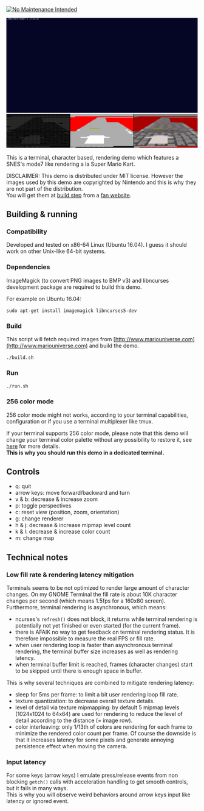[![No Maintenance Intended](http://unmaintained.tech/badge.svg)](http://unmaintained.tech/)

![demo gif](assets/demo.gif)
![renderers](assets/renderers.png)

This is a terminal, character based, rendering demo which features a SNES's mode7 like rendering a la Super Mario Kart.

DISCLAIMER: This demo is distributed under MIT license. However the images used by this demo are copyrighted by Nintendo and this is why they are not part of the distribution.  
You will get them at [build step](#build) from a [fan website](http://www.mariouniverse.com).

## Building & running

### Compatibility

Developed and tested on x86-64 Linux (Ubuntu 16.04). I guess it should work on other Unix-like 64-bit systems.

### Dependencies

ImageMagick (to convert PNG images to BMP v3) and libncurses development package are required to build this demo.

For example on Ubuntu 16.04:

```shell
sudo apt-get install imagemagick libncurses5-dev
```

### Build

This script will fetch required images from [http://www.mariouniverse.com](http://www.mariouniverse.com) and build the demo.

```shell
./build.sh
```

### Run

```shell
./run.sh
```

### 256 color mode

256 color mode might not works, according to your terminal capabilities, configuration or if you use a terminal multiplexer like tmux.

If your terminal supports 256 color mode, please note that this demo will change your terminal color palette without any possibility to restore it, see [here](https://stackoverflow.com/questions/36051061/color-not-ended-in-curses) for more details.  
**This is why you should run this demo in a dedicated terminal.**

## Controls

- q: quit
- arrow keys: move forward/backward and turn
- v & b: decrease & increase zoom
- p: toggle perspectives
- c: reset view (position, zoom, orientation)
- g: change renderer
- h & j: decrease & increase mipmap level count
- k & l: decrease & increase color count
- m: change map

## Technical notes

### Low fill rate & rendering latency mitigation

Terminals seems to be not optimized to render large amount of character changes. On my GNOME Terminal the fill rate is about 10K character changes per second (which means 1.5fps for a 160x80 screen).  
Furthermore, terminal rendering is asynchronous, which means:
- ncurses's `refresh()` does not block, it returns while terminal rendering is potentially not yet finished or even started (for the current frame).
- there is AFAIK no way to get feedback on terminal rendering status. It is therefore impossible to measure the real FPS or fill rate.
- when user rendering loop is faster than asynchronous terminal rendering, the terminal buffer size increases as well as rendering latency.
- when terminal buffer limit is reached, frames (character changes) start to be skipped until there is enough space in buffer.

This is why several techniques are combined to mitigate rendering latency:
- sleep for 5ms per frame: to limit a bit user rendering loop fill rate.
- texture quantization: to decrease overall texture details.
- level of detail via texture mipmapping: by default 5 mipmap levels (1024x1024 to 64x64) are used for rendering to reduce the level of detail according to the distance (= image row).
- color interleaving: only 1/13th of colors are rendering for each frame to minimize the rendered color count per frame. Of course the downside is that it increases latency for some pixels and generate annoying persistence effect when moving the camera.

### Input latency

For some keys (arrow keys) I emulate press/release events from non blocking `getch()` calls with acceleration handling to get smooth controls, but it fails in many ways.  
This is why you will observe weird behaviors around arrow keys input like latency or ignored event.
